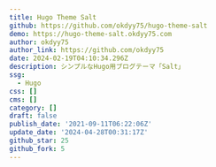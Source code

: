 ```yaml
---
title: Hugo Theme Salt
github: https://github.com/okdyy75/hugo-theme-salt
demo: https://hugo-theme-salt.okdyy75.com
author: okdyy75
author_link: https://github.com/okdyy75
date: 2024-02-19T04:10:34.296Z
description: シンプルなHugo用ブログテーマ「Salt」
ssg:
  - Hugo
css: []
cms: []
category: []
draft: false
publish_date: '2021-09-11T06:22:06Z'
update_date: '2024-04-28T00:31:17Z'
github_star: 25
github_fork: 5
---
```

